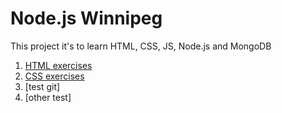 # Node.js Winnipeg

This project it's to learn HTML, CSS, JS, Node.js and MongoDB

1. [HTML exercises](html)
2. [CSS exercises](css)
3. [test git]
4. [other test]